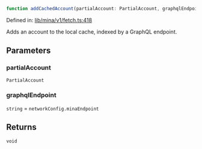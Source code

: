```ts
function addCachedAccount(partialAccount: PartialAccount, graphqlEndpoint: string): void
```

Defined in: [lib/mina/v1/fetch.ts:418](https://github.com/o1-labs/o1js/blob/89b7d1522af805d6d4c45a96d7a9cbc29a457aec/src/lib/mina/v1/fetch.ts#L418)

Adds an account to the local cache, indexed by a GraphQL endpoint.

## Parameters

### partialAccount

`PartialAccount`

### graphqlEndpoint

`string` = `networkConfig.minaEndpoint`

## Returns

`void`
